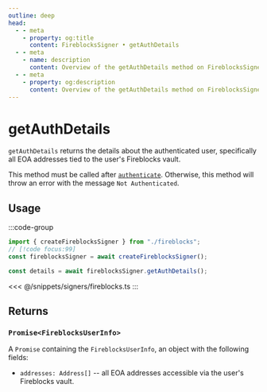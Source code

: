 ```yaml
---
outline: deep
head:
  - - meta
    - property: og:title
      content: FireblocksSigner • getAuthDetails
  - - meta
    - name: description
      content: Overview of the getAuthDetails method on FireblocksSigner
  - - meta
    - property: og:description
      content: Overview of the getAuthDetails method on FireblocksSigner
---
```


# getAuthDetails

`getAuthDetails` returns the details about the authenticated user, specifically all EOA addresses tied to the user's Fireblocks vault.

This method must be called after [`authenticate`](/packages/aa-signers/fireblocks/authenticate). Otherwise, this method will throw an error with the message `Not Authenticated`.

## Usage

:::code-group

```ts [example.ts]
import { createFireblocksSigner } from "./fireblocks";
// [!code focus:99]
const fireblocksSigner = await createFireblocksSigner();

const details = await fireblocksSigner.getAuthDetails();
```

<<< @/snippets/signers/fireblocks.ts
:::

## Returns

### `Promise<FireblocksUserInfo>`

A `Promise` containing the `FireblocksUserInfo`, an object with the following fields:

- `addresses: Address[]` -- all EOA addresses accessible via the user's Fireblocks vault.
